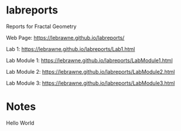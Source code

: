 # labreports
Reports for Fractal Geometry

Web Page:  https://lebrawne.github.io/labreports/

Lab 1: https://lebrawne.github.io/labreports/Lab1.html

Lab Module 1: https://lebrawne.github.io/labreports/LabModule1.html

Lab Module 2: https://lebrawne.github.io/labreports/LabModule2.html

Lab Module 3: https://lebrawne.github.io/labreports/LabModule3.html

# Notes

Hello World
